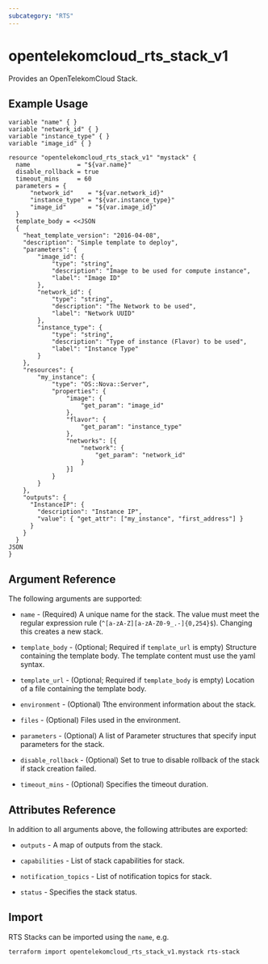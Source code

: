 ```yaml
---
subcategory: "RTS"
---
```


# opentelekomcloud_rts_stack_v1

Provides an OpenTelekomCloud Stack.

## Example Usage

```hcl
variable "name" { }
variable "network_id" { }
variable "instance_type" { }
variable "image_id" { }
 
resource "opentelekomcloud_rts_stack_v1" "mystack" {
  name             = "${var.name}"
  disable_rollback = true
  timeout_mins     = 60
  parameters = {
      "network_id"    = "${var.network_id}"
      "instance_type" = "${var.instance_type}"
      "image_id"      = "${var.image_id}"
  }
  template_body = <<JSON
  {
    "heat_template_version": "2016-04-08",
    "description": "Simple template to deploy",
    "parameters": {
        "image_id": {
            "type": "string",
            "description": "Image to be used for compute instance",
            "label": "Image ID"
        },
        "network_id": {
            "type": "string",
            "description": "The Network to be used",
            "label": "Network UUID"
        },
        "instance_type": {
            "type": "string",
            "description": "Type of instance (Flavor) to be used",
            "label": "Instance Type"
        }
    },
    "resources": {
        "my_instance": {
            "type": "OS::Nova::Server",
            "properties": {
                "image": {
                    "get_param": "image_id"
                },
                "flavor": {
                    "get_param": "instance_type"
                },
                "networks": [{
                    "network": {
                        "get_param": "network_id"
                    }
                }]
            }
        }
    },
    "outputs": {
      "InstanceIP": {
        "description": "Instance IP",
        "value": { "get_attr": ["my_instance", "first_address"] }
      }
    }
  }
JSON
}
```

## Argument Reference

The following arguments are supported:

* `name` - (Required) A unique name for the stack. The value must meet the regular expression rule (`^[a-zA-Z][a-zA-Z0-9_.-]{0,254}$`). Changing this creates a new stack.

* `template_body` - (Optional; Required if `template_url` is empty) Structure containing the template body. The template content must use the yaml syntax.

* `template_url` - (Optional; Required if `template_body` is empty) Location of a file containing the template body.

* `environment` - (Optional) Tthe environment information about the stack.

* `files` - (Optional) Files used in the environment.

* `parameters` - (Optional) A list of Parameter structures that specify input parameters for the stack.

* `disable_rollback` - (Optional) Set to true to disable rollback of the stack if stack creation failed.

* `timeout_mins` - (Optional) Specifies the timeout duration.

## Attributes Reference

In addition to all arguments above, the following attributes are exported:

* `outputs` - A map of outputs from the stack.

* `capabilities` - List of stack capabilities for stack.

* `notification_topics` - List of notification topics for stack.

* `status` - Specifies the stack status.


## Import

RTS Stacks can be imported using the `name`, e.g.

```sh
terraform import opentelekomcloud_rts_stack_v1.mystack rts-stack
```
